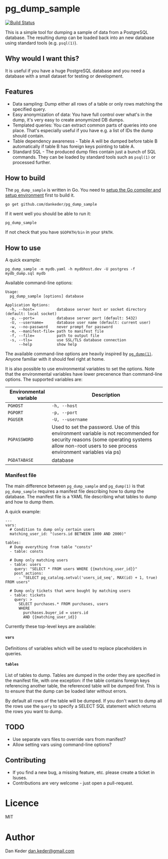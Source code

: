 # pg_dump_sample

[![Build Status](https://travis-ci.org/dankeder/pg_dump_sample.svg?branch=master)](https://travis-ci.org/dankeder/pg_dump_sample)

This is a simple tool for dumping a sample of data from a PostgreSQL database.
The resulting dump can be loaded back into an new database using standard tools
(e.g. `psql(1)`).



## Why would I want this?

It is useful if you have a huge PostgreSQL database and you need a
database with a small dataset for testing or development.


## Features

- Data sampling: Dump either all rows of a table or only rows matching the
  specified query.
- Easy anonymization of data: You have full control over what's in the dump,
  it's very easy to create anonymized DB dumps.
- Templated queries: You can extract common parts of queries into one place.
  That's especially useful if you have e.g. a list of IDs the dump should contain.
- Table dependency awareness - Table A will be dumped before table B
  automatically if table B has foreign keys pointing to table A.
- Standard SQL - The produced dump files contain just a bunch of SQL commands.
  They can be loaded by standard tools such as `psql(1)` or processed further.


## How to build

The `pg_dump_sample` is written in Go. You need to [setup the Go compiler and
setup environment](https://golang.org/doc/install) first to build it.

    go get github.com/dankeder/pg_dump_sample

If it went well you should be able to run it:

    pg_dump_sample

If not check that you have `$GOPATH/bin` in your `$PATH`.


## How to use

A quick example:

    pg_dump_sample -m mydb.yaml -h mydbhost.dev -U postgres -f mydb_dump.sql mydb

Available command-line options:

    Usage:
      pg_dump_sample [options] database

    Application Options:
      -h, --host=          database server host or socket directory (default: local socket)
      -p, --port=          database server port (default: 5432)
      -U, --username=      database user name (default: current user)
      -w, --no-password    never prompt for password
      -m, --manifest-file= path to manifest file
      -f, --file=          path to output file
      -s, --tls=           use SSL/TLS database connection
          --help           show help

The available command-line options are heavily inspired by
[`pg_dump(1)`](http://www.postgresql.org/docs/9.4/static/app-pgdump.html).
Anyone familiar with it should feel right at home.

It is also possible to use environmental variables to set the options.
Note that the environmental variables have lower precenence than command-line
options. The supported variables are:

| Environmental variable    | Description                         |
|  ------------------------ | ----------------------------------- |
| `PGHOST`                  | `-h, --host`                        |
| `PGPORT`                  | `-p, --port`                        |
| `PGUSER`                  | `-U, --username`                    |
| `PGPASSWORD`              | Used to set the password. Use of this environment variable is not recommended for security reasons (some operating systems allow non-root users to see process environment variables via ps)
| `PGDATABASE`              | database                            |


### Manifest file

The main difference between `pg_dump_sample` and `pg_dump(1)` is that
`pg_dump_sample` requires a manifest file describing how to dump the database.
The manifest file is a YAML file describing what tables to dump and how to dump
them.

A quick example:

    ---
    vars:
      # Condition to dump only certain users
      matching_user_id: "(users.id BETWEEN 1000 AND 2000)"

    tables:
      # Dump everything from table "consts"
      - table: consts

      # Dump only matching users
      - table: users
        query: "SELECT * FROM users WHERE {{matching_user_id}}"
        post_actions:
          - "SELECT pg_catalog.setval('users_id_seq', MAX(id) + 1, true) FROM users"

      # Dump only tickets that were bought by matching users
      - table: tickets
        query: >
          SELECT purchases.* FROM purchases, users
          WHERE
            purchases.buyer_id = users.id
            AND {{matching_user_id}}


Currently these top-level keys are available:

#### `vars`

Definitions of variables which will be used to replace placeholders in queries.

#### `tables`

List of tables to dump. Tables are dumped in the order they are specified in the
manifest file, with one exception: if the table contains foreign keys
referencing another table, the referenced table will be dumped first. This is to
ensure that the dump can be loaded later without errors.

By default all rows of the table will be dumped. If you don't want to dump all
the rows use the `query` to specify a SELECT SQL statement which returns the
rows you want to dump.


## TODO

- Use separate vars files to override vars from manifest?
- Allow setting vars using command-line options?


## Contributing

- If you find a new bug, a missing feature, etc. please create a ticket in Isuses.
- Contributions are very welcome - just open a pull-request.


# Licence

MIT


# Author

Dan Keder <dan.keder@gmail.com>
